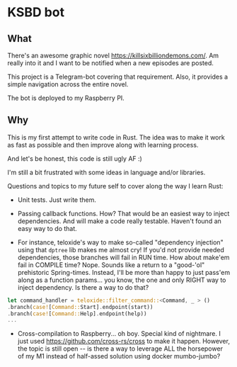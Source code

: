 # KSBD bot

## What

There's an awesome graphic novel https://killsixbilliondemons.com/. Am really into it and I want to be notified when a
new episodes are posted.

This project is a Telegram-bot covering that requirement. Also, it provides a simple navigation across the entire novel.

The bot is deployed to my Raspberry PI.

## Why

This is my first attempt to write code in Rust. The idea was to make it work as fast as possible and then improve along
with learning process.

And let's be honest, this code is still ugly AF :)

I'm still a bit frustrated with some ideas in language and/or libraries.

Questions and topics to my future self to cover along the way I learn Rust:

- Unit tests. Just write them.

- Passing callback functions. How? That would be an easiest way to inject dependencies. And will make a code really
  testable. Haven't found an easy way to do that.

- For instance, teloxide's way to make so-called "dependency injection" using that `dptree` lib makes me almost cry! If
  you'd not provide needed dependencies, those branches will fail in RUN time. How about make'em fail in COMPILE time?
  Nope. Sounds like a return to a "good-'ol" prehistoric Spring-times. Instead, I'll be more than happy to just pass'em
  along as a function params... you know, the one and only RIGHT way to inject dependency. Is there a way to do that?

```rust
let command_handler = teloxide::filter_command::<Command, _ > ()
.branch(case![Command::Start].endpoint(start))
.branch(case![Command::Help].endpoint(help))
...
```

- Cross-compilation to Raspberry... oh boy. Special kind of nightmare. I just used https://github.com/cross-rs/cross to
  make it happen. However, the topic is still open -- is there a way to leverage ALL the horsepower of my M1 instead of
  half-assed solution using docker mumbo-jumbo?
